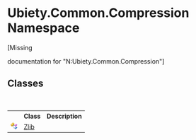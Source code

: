 # Ubiety.Common.Compression Namespace
 

\[Missing <summary> documentation for "N:Ubiety.Common.Compression"\]


## Classes
&nbsp;<table><tr><th></th><th>Class</th><th>Description</th></tr><tr><td>![Public class](media/pubclass.gif "Public class")</td><td><a href="f2dbcb00-2bbb-fee3-2dda-ea757eaa524d">Zlib</a></td><td /></tr></table>&nbsp;
